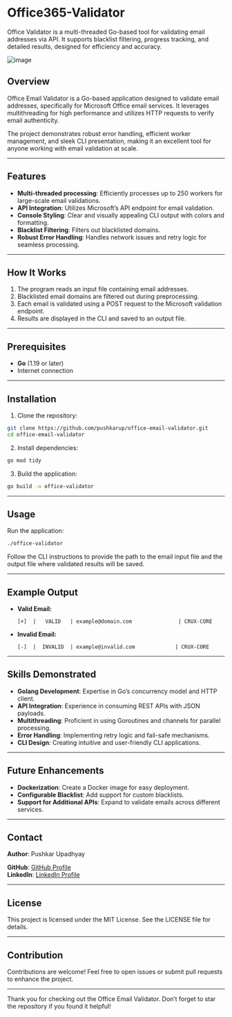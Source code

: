 # Office365-Validator
Office Validator is a multi-threaded Go-based tool for validating email addresses via API. It supports blacklist filtering, progress tracking, and detailed results, designed for efficiency and accuracy.

![image](https://github.com/user-attachments/assets/4c0cc071-bbab-48fe-9d73-62d4e7ca8914)



## Overview
Office Email Validator is a Go-based application designed to validate email addresses, specifically for Microsoft Office email services. It leverages multithreading for high performance and utilizes HTTP requests to verify email authenticity.

The project demonstrates robust error handling, efficient worker management, and sleek CLI presentation, making it an excellent tool for anyone working with email validation at scale.

---

## Features

- **Multi-threaded processing**: Efficiently processes up to 250 workers for large-scale email validations.
- **API Integration**: Utilizes Microsoft’s API endpoint for email validation.
- **Console Styling**: Clear and visually appealing CLI output with colors and formatting.
- **Blacklist Filtering**: Filters out blacklisted domains.
- **Robust Error Handling**: Handles network issues and retry logic for seamless processing.

---

## How It Works

1. The program reads an input file containing email addresses.
2. Blacklisted email domains are filtered out during preprocessing.
3. Each email is validated using a POST request to the Microsoft validation endpoint.
4. Results are displayed in the CLI and saved to an output file.

---

## Prerequisites

- **Go** (1.19 or later)
- Internet connection

---

## Installation

1. Clone the repository:

```bash
git clone https://github.com/pushkarup/office-email-validator.git
cd office-email-validator
```

2. Install dependencies:

```bash
go mod tidy
```

3. Build the application:

```bash
go build -o office-validator
```

---

## Usage

Run the application:

```bash
./office-validator
```

Follow the CLI instructions to provide the path to the email input file and the output file where validated results will be saved.

---

## Example Output

- **Valid Email:**
  ```
  [+]  |   VALID   | example@domain.com               | CRUX-CORE
  ```

- **Invalid Email:**
  ```
  [-]  |  INVALID  | example@invalid.com             | CRUX-CORE
  ```

---

## Skills Demonstrated

- **Golang Development**: Expertise in Go’s concurrency model and HTTP client.
- **API Integration**: Experience in consuming REST APIs with JSON payloads.
- **Multithreading**: Proficient in using Goroutines and channels for parallel processing.
- **Error Handling**: Implementing retry logic and fail-safe mechanisms.
- **CLI Design**: Creating intuitive and user-friendly CLI applications.

---

## Future Enhancements

- **Dockerization**: Create a Docker image for easy deployment.
- **Configurable Blacklist**: Add support for custom blacklists.
- **Support for Additional APIs**: Expand to validate emails across different services.

---

## Contact

**Author**: Pushkar Upadhyay 

**GitHub**: [GitHub Profile](https://github.com/pushkarup)  
**LinkedIn**: [LinkedIn Profile](https://linkedin.com/in/pushkar-upadhyay-381634315)

---

## License

This project is licensed under the MIT License. See the LICENSE file for details.

---

## Contribution

Contributions are welcome! Feel free to open issues or submit pull requests to enhance the project.

---

Thank you for checking out the Office Email Validator. Don’t forget to star the repository if you found it helpful!


